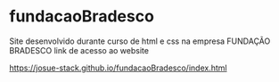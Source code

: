 # fundacaoBradesco
Site desenvolvido durante curso de html e css na empresa FUNDAÇÃO BRADESCO 
link de acesso ao website

https://josue-stack.github.io/fundacaoBradesco/index.html
